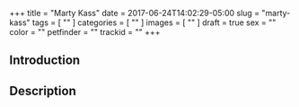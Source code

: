 +++
title = "Marty Kass"
date = 2017-06-24T14:02:29-05:00
slug = "marty-kass"
tags = [
	""
]
categories = [
	""
]
images = [
	""
]
draft = true
sex = ""
color = ""
petfinder = ""
trackid = ""
+++

## Introduction

## Description